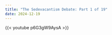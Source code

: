 ```yaml
---
title: "The Sedevacantism Debate: Part 1 of 19"
date: 2024-12-19
---
```


{{< youtube p6G3gW9AysA >}}
